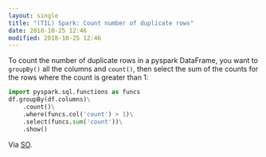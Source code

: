 ```yaml
---
layout: single
title: "(TIL) Spark: Count number of duplicate rows"
date: 2018-10-25 12:46
modified: 2018-10-25 12:46
---
```


To count the number of duplicate rows in a pyspark DataFrame,
you want to `groupBy()` all the columns and `count()`,
then select the sum of the counts for the rows where the count is greater than 1:

```python
import pyspark.sql.functions as funcs
df.groupBy(df.columns)\
    .count()\
    .where(funcs.col('count') > 1)\
    .select(funcs.sum('count'))\
    .show()
```

Via [SO](https://stackoverflow.com/a/48554666).
